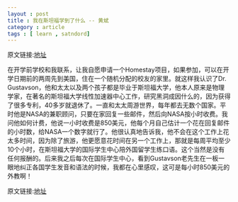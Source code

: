 ```yaml
---
layout : post
title : 我在斯坦福学到了什么 -- 黄斌
category : article
tags : [ learn , satndord]
---
```


原文链接:[地址](http://www.binhuang.org/?p=1785)

在开学前学校和我联系，让我自愿申请一个Homestay项目，如果参加，可以在开学日期前的两周先到美国，住在一个随机分配的校友的家里。就这样我认识了Dr. Gustavson，他和太太以及两个孩子都是毕业于斯坦福大学，他本人原来是物理学家，在著名的斯坦福大学线性加速器中心工作，研究黑洞成因什么的，因为获得了很多专利，40多岁就退休了。一直和太太周游世界，每年都去无数个国家。平时他是NASA的兼职顾问，只要在家回复一些邮件，然后向NASA按小时收费。我问他如何计费，他说一小时收费是850美元，他每个月自己估计一个花在回复邮件的小时数，给NASA一个数字就行了。他很认真地告诉我，他不会在这个工作上花太多时间，因为除了旅游，他更愿意花时间在另一个工作上，那就是每周平均至少10个小时，在斯坦福大学的国际学生中心陪外国留学生练口语。这个当然是没有任何报酬的。后来我之后每次在国际学生中心，看到Gustavson老先生在一板一眼地纠正各国学生发音和语法的时候，我都在心里感叹，这可是每小时850美元的外教啊！

原文链接:[地址](http://www.binhuang.org/?p=1785)